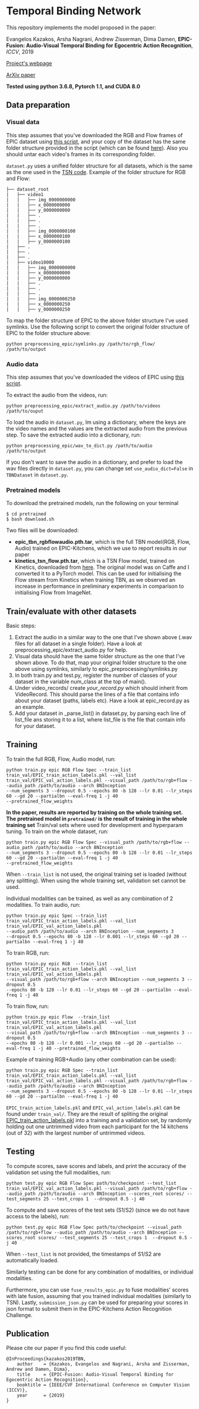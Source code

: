 # Temporal Binding Network


This repository implements the model proposed in the paper:

Evangelos Kazakos, Arsha Nagrani, Andrew Zisserman, Dima Damen, <strong>EPIC-Fusion: Audio-Visual Temporal Binding for Egocentric Action Recognition</strong>, <em>ICCV</em>, 2019

[Project's webpage](https://ekazakos.github.io/TBN/)

[ArXiv paper](https://arxiv.org/abs/1908.08498)

**Tested using python 3.6.8, Pytorch 1.1, and CUDA 8.0**

## Data preparation

### Visual data

This step assumes that you've downloaded the RGB and Flow frames of EPIC dataset using [this script](https://github.com/epic-kitchens/download-scripts/blob/master/download_frames_rgb_flow.sh), and your copy of the dataset has the same folder structure 
provided in the script (which can be found [here](https://data.bris.ac.uk/data/dataset/3h91syskeag572hl6tvuovwv4d)). Also you should untar each video's frames in its corresponding folder. 

`dataset.py` uses a unified folder structure for all datasets, which is the same as the one used in the [TSN code](https://github.com/yjxiong/tsn-pytorch). Example of the folder structure for RGB and Flow:

```
├── dataset_root
|   ├── video1
|   |   ├── img_0000000000
|   |   ├── x_0000000000
|   |   ├── y_0000000000
|   |   ├── .
|   |   ├── .
|   |   ├── .
|   |   ├── img_0000000100
|   |   ├── x_0000000100
|   |   ├── y_0000000100
|   ├── .
|   ├── .
|   ├── .
|   ├── video10000
|   |   ├── img_0000000000
|   |   ├── x_0000000000
|   |   ├── y_0000000000
|   |   ├── .
|   |   ├── .
|   |   ├── .
|   |   ├── img_0000000250
|   |   ├── x_0000000250
|   |   ├── y_0000000250
```
        
To map the folder structure of EPIC to the above folder structure I've used symlinks. Use the following script to convert
the original folder structure of EPIC to the folder structure above:

```
python preprocessing_epic/symlinks.py /path/to/rgb_flow/ /path/to/output
```

### Audio data

This step assumes that you've downloaded the videos of EPIC using [this script](https://github.com/epic-kitchens/download-scripts/blob/master/download_videos.sh).

To extract the audio from the videos, run:

```
python preprocessing_epic/extract_audio.py /path/to/videos /path/to/ouput
```

To load the audio in `dataset.py`, Im using a dictionary, where the keys are the video names and the values are the extracted audio from the previous step. To save the extracted audio into a dictionary, run:

```
python preprocessing_epic/wav_to_dict.py /path/to/audio /path/to/output
```

If you don't want to save the audio in a dictionary, and prefer to load the wav files directly in `dataset.py`, you can
change set `use_audio_dict=False` in `TBNDataset` in `dataset.py`.

### Pretrained models

To download the pretrained models, run the following on your terminal

```
$ cd pretrained
$ bash download.sh
```

Two files will be downloaded:

* **epic_tbn_rgbflowaudio.pth.tar**, which is the full TBN model(RGB, Flow, Audio) trained on EPIC-Kitchens, which we use to report results in our paper 
* **kinetics_tsn_flow.pth.tar**, which is a TSN Flow model, trained on Kinetics, downloaded from [here](http://yjxiong.me/others/kinetics_action/). The original model was on Caffe and I converted it to a PyTorch model. This can be used for initialising the Flow stream from Kinetics when training TBN, as we observed an increase in performance in preliminary experiments in comparison to initialising Flow from ImageNet.

## Train/evaluate with other datasets

Basic steps:

1. Extract the audio in a similar way to the one that I've shown above (.wav files for all dataset in a single folder). Have a look at preprocessing_epic/extract_audio.py for help.
2. Visual data should have the same folder structure as the one that I've shown above. To do that, map your original folder structure to the one above using symlinks, similarly to epic_preprocessing/symlinks.py
3. In both train.py and test.py, register the number of classes of your dataset in the variable num_class at the top of main().
1. Under video_records/ create *your_record.py* which should inherit from VideoRecord. This should parse the lines of a file that contains info about your dataset (paths, labels etc). Have a look at epic_record.py as an example.
2. Add your dataset in \_parse_list() in dataset.py, by parsing each line of list_file ans storing it to a list, where list_file is the file that contain info for your dataset.


## Training

To train the full RGB, Flow, Audio model, run:
```
python train.py epic RGB Flow Spec --train_list train_val/EPIC_train_action_labels.pkl --val_list train_val/EPIC_val_action_labels.pkl --visual_path /path/to/rgb+flow --audio_path /path/to/audio --arch BNInception 
--num_segments 3 --dropout 0.5 --epochs 80 -b 128 --lr 0.01 --lr_steps 60 --gd 20 --partialbn --eval-freq 1 -j 40 
--pretrained_flow_weights
```

**In the paper, results are reported by training on the whole training set. The pretrained model in `pretrained/` is the result of training in the whole training set** Train/val sets where used for development and hyperparam tuning. To train on the whole dataset, run:
```
python train.py epic RGB Flow Spec --visual_path /path/to/rgb+flow --audio_path /path/to/audio --arch BNInception 
--num_segments 3 --dropout 0.5 --epochs 80 -b 128 --lr 0.01 --lr_steps 60 --gd 20 --partialbn --eval-freq 1 -j 40 
--pretrained_flow_weights
```

When `--train_list` is not used, the original training set is loaded (without any splitting). When using the whole training set, validation set cannot be used. 

Individual modalities can be trained, as well as any combination of 2 modalities. 
To train audio, run:
```
python train.py epic Spec --train_list train_val/EPIC_train_action_labels.pkl --val_list train_val/EPIC_val_action_labels.pkl 
--audio_path /path/to/audio --arch BNInception --num_segments 3 
--dropout 0.5 --epochs 80 -b 128 --lr 0.001 --lr_steps 60 --gd 20 --partialbn --eval-freq 1 -j 40 
```

To train RGB, run:
```
python train.py epic RGB  --train_list train_val/EPIC_train_action_labels.pkl --val_list train_val/EPIC_val_action_labels.pkl 
--visual_path /path/to/rgb+flow --arch BNInception --num_segments 3 --dropout 0.5 
--epochs 80 -b 128 --lr 0.01 --lr_steps 60 --gd 20 --partialbn --eval-freq 1 -j 40 
```

To train flow, run:
```
python train.py epic Flow  --train_list train_val/EPIC_train_action_labels.pkl --val_list train_val/EPIC_val_action_labels.pkl 
--visual_path /path/to/rgb+flow --arch BNInception --num_segments 3 --dropout 0.5 
--epochs 80 -b 128 --lr 0.001 --lr_steps 60 --gd 20 --partialbn --eval-freq 1 -j 40 --pretrained_flow_weights
```

Example of training RGB+Audio (any other combination can be used):
```
python train.py epic RGB Spec --train_list train_val/EPIC_train_action_labels.pkl --val_list train_val/EPIC_val_action_labels.pkl --visual_path /path/to/rgb+flow --audio_path /path/to/audio --arch BNInception 
--num_segments 3 --dropout 0.5 --epochs 80 -b 128 --lr 0.01 --lr_steps 60 --gd 20 --partialbn --eval-freq 1 -j 40 
```

`EPIC_train_action_labels.pkl` and `EPIC_val_action_labels.pkl` can be found under `train_val/`. They are the result of spliting the original [EPIC_train_action_labels.pkl](https://github.com/epic-kitchens/annotations/blob/master/EPIC_train_action_labels.csv) into a training and a validation set, by randomly holding out  one untrimmed video from each participant for the 14 kitchens (out of 32) with the largest number of untrimmed videos.  

## Testing

To compute scores, save scores and labels, and print the accuracy of the validation set using the full modalities, run:

```
python test.py epic RGB Flow Spec path/to/checkpoint --test_list train_val/EPIC_val_action_labels.pkl --visual_path /path/to/rgb+flow --audio_path /path/to/audio --arch BNInception --scores_root scores/ --test_segments 25 --test_crops 1  --dropout 0.5 -j 40
```

To compute and save scores of the test sets (S1/S2) (since we do not have access to the labels), run:

```
python test.py epic RGB Flow Spec path/to/checkpoint --visual_path /path/to/rgb+flow --audio_path /path/to/audio --arch BNInception --scores_root scores/ --test_segments 25 --test_crops 1  --dropout 0.5 -j 40
```

When `--test_list` is not provided, the timestamps of S1/S2 are automatically loaded. 

Similarly testing can be done for any combination of modalities, or individual modalities.

Furthermore, you can use `fuse_results_epic.py` to fuse modalities' scores with late fusion, assuming that you trained individual modalities (similarly to TSN). Lastly, `submission_json.py` can be used for preparing your scores in json format to submit them in the EPIC-Kitchens Action Recognition Challenge. 

## Publication

Please cite our paper if you find this code useful:

```
@InProceedings{kazakos2019TBN,
    author    = {Kazakos, Evangelos and Nagrani, Arsha and Zisserman, Andrew and Damen, Dima},
    title     = {EPIC-Fusion: Audio-Visual Temporal Binding for Egocentric Action Recognition},
    booktitle = {IEEE/CVF International Conference on Computer Vision (ICCV)},
    year      = {2019}
}
```
